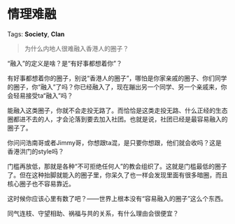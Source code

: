 # 情理难融

Tags: **Society**, **Clan**

> 为什么内地人很难融入香港人的圈子？



“融入”的定义是啥？是“有好事都想着你”？

有好事都想着你的圈子，别说“香港人的圈子”，哪怕是你家亲戚的圈子、你们同学的圈子，你“融入”了吗？你已经融入了，现在蹦出另一个同学、另一个亲戚来，你会轻易接受ta“融入”吗？

能融入这类圈子，你就不会走投无路了。而恰恰是这类走投无路、什么正经的生态圈都进不去的人，才会沦落到要去加入社团。也就是说，社团已经是最容易融入的圈子了。

你问问浩南哥或者Jimmy哥，你想跟ta混，是只要你想跟，他们就会收吗？这是香港洪门的style吗？

门槛再放低，那就是各种“不可拒绝任何人”的教会组织了。这就是门槛最低的圈子了。但在这种抬脚就能入的圈子里，你呆久了也一样会发现里面有很多暗圈，而且核心圈子也不容易靠近。

这时候你应该心里有数了吧？——世界上根本没有“容易融入的圈子”这么个东西。

同气连枝、守望相助、祸福与共的关系，有什么理由会很便宜？



